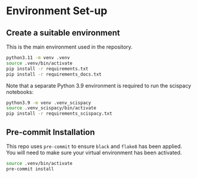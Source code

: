 # Environment Set-up

## Create a suitable environment

This is the main environment used in the repository.

```bash
python3.11 -m venv .venv
source .venv/bin/activate
pip install -r requirements.txt
pip install -r requirements_docs.txt
```

Note that a separate Python 3.9 environment is required to run the scispacy notebooks:

```bash
python3.9 -m venv .venv_scispacy
source .venv_scispacy/bin/activate
pip install -r requirements_scispacy.txt
```


## Pre-commit Installation

This repo uses `pre-commit` to ensure `black` and `flake8` has been applied. You will need to make sure your virtual environment has been activated.

```bash 
source .venv/bin/activate
pre-commit install
```